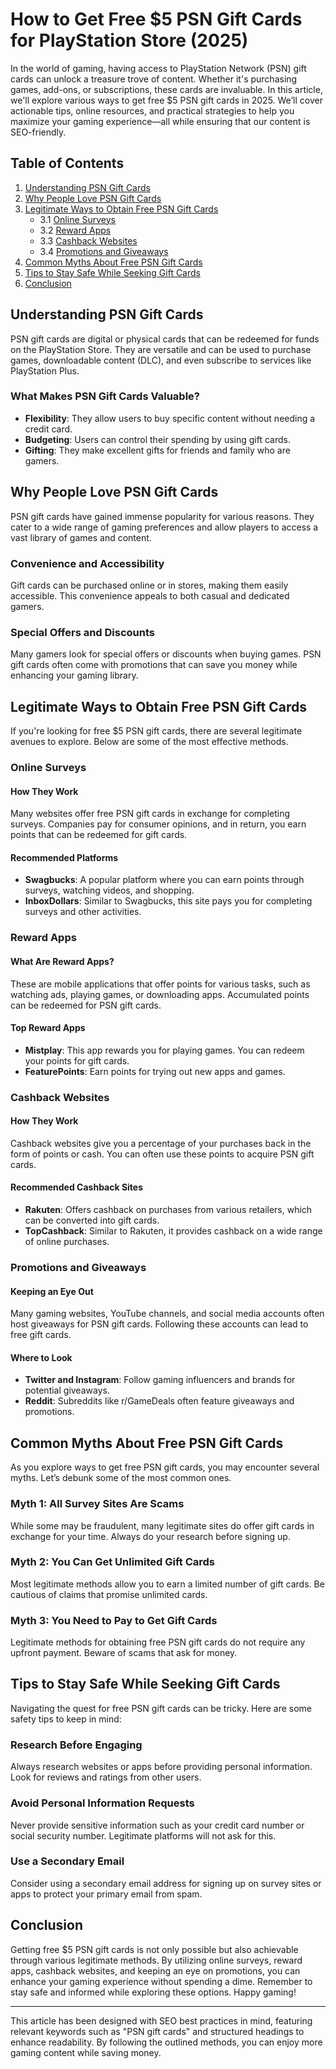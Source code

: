 # How to Get Free $5 PSN Gift Cards for PlayStation Store (2025)

In the world of gaming, having access to PlayStation Network (PSN) gift cards can unlock a treasure trove of content. Whether it's purchasing games, add-ons, or subscriptions, these cards are invaluable. In this article, we'll explore various ways to get free $5 PSN gift cards in 2025. We’ll cover actionable tips, online resources, and practical strategies to help you maximize your gaming experience—all while ensuring that our content is SEO-friendly. 

## Table of Contents

1. [Understanding PSN Gift Cards](#understanding-psn-gift-cards)
2. [Why People Love PSN Gift Cards](#why-people-love-psn-gift-cards)
3. [Legitimate Ways to Obtain Free PSN Gift Cards](#legitimate-ways-to-obtain-free-psn-gift-cards)
   - 3.1 [Online Surveys](#online-surveys)
   - 3.2 [Reward Apps](#reward-apps)
   - 3.3 [Cashback Websites](#cashback-websites)
   - 3.4 [Promotions and Giveaways](#promotions-and-giveaways)
4. [Common Myths About Free PSN Gift Cards](#common-myths-about-free-psn-gift-cards)
5. [Tips to Stay Safe While Seeking Gift Cards](#tips-to-stay-safe-while-seeking-gift-cards)
6. [Conclusion](#conclusion)

## Understanding PSN Gift Cards

PSN gift cards are digital or physical cards that can be redeemed for funds on the PlayStation Store. They are versatile and can be used to purchase games, downloadable content (DLC), and even subscribe to services like PlayStation Plus. 

### What Makes PSN Gift Cards Valuable?

- **Flexibility**: They allow users to buy specific content without needing a credit card.
- **Budgeting**: Users can control their spending by using gift cards.
- **Gifting**: They make excellent gifts for friends and family who are gamers.

## Why People Love PSN Gift Cards

PSN gift cards have gained immense popularity for various reasons. They cater to a wide range of gaming preferences and allow players to access a vast library of games and content. 

### Convenience and Accessibility

Gift cards can be purchased online or in stores, making them easily accessible. This convenience appeals to both casual and dedicated gamers.

### Special Offers and Discounts

Many gamers look for special offers or discounts when buying games. PSN gift cards often come with promotions that can save you money while enhancing your gaming library.

## Legitimate Ways to Obtain Free PSN Gift Cards

If you're looking for free $5 PSN gift cards, there are several legitimate avenues to explore. Below are some of the most effective methods.

### Online Surveys

#### How They Work

Many websites offer free PSN gift cards in exchange for completing surveys. Companies pay for consumer opinions, and in return, you earn points that can be redeemed for gift cards.

#### Recommended Platforms

- **Swagbucks**: A popular platform where you can earn points through surveys, watching videos, and shopping.
- **InboxDollars**: Similar to Swagbucks, this site pays you for completing surveys and other activities.

### Reward Apps

#### What Are Reward Apps?

These are mobile applications that offer points for various tasks, such as watching ads, playing games, or downloading apps. Accumulated points can be redeemed for PSN gift cards.

#### Top Reward Apps

- **Mistplay**: This app rewards you for playing games. You can redeem your points for gift cards.
- **FeaturePoints**: Earn points for trying out new apps and games.

### Cashback Websites

#### How They Work

Cashback websites give you a percentage of your purchases back in the form of points or cash. You can often use these points to acquire PSN gift cards.

#### Recommended Cashback Sites

- **Rakuten**: Offers cashback on purchases from various retailers, which can be converted into gift cards.
- **TopCashback**: Similar to Rakuten, it provides cashback on a wide range of online purchases.

### Promotions and Giveaways

#### Keeping an Eye Out

Many gaming websites, YouTube channels, and social media accounts often host giveaways for PSN gift cards. Following these accounts can lead to free gift cards.

#### Where to Look

- **Twitter and Instagram**: Follow gaming influencers and brands for potential giveaways.
- **Reddit**: Subreddits like r/GameDeals often feature giveaways and promotions.

## Common Myths About Free PSN Gift Cards

As you explore ways to get free PSN gift cards, you may encounter several myths. Let’s debunk some of the most common ones.

### Myth 1: All Survey Sites Are Scams

While some may be fraudulent, many legitimate sites do offer gift cards in exchange for your time. Always do your research before signing up.

### Myth 2: You Can Get Unlimited Gift Cards

Most legitimate methods allow you to earn a limited number of gift cards. Be cautious of claims that promise unlimited cards.

### Myth 3: You Need to Pay to Get Gift Cards

Legitimate methods for obtaining free PSN gift cards do not require any upfront payment. Beware of scams that ask for money.

## Tips to Stay Safe While Seeking Gift Cards

Navigating the quest for free PSN gift cards can be tricky. Here are some safety tips to keep in mind:

### Research Before Engaging

Always research websites or apps before providing personal information. Look for reviews and ratings from other users.

### Avoid Personal Information Requests

Never provide sensitive information such as your credit card number or social security number. Legitimate platforms will not ask for this.

### Use a Secondary Email

Consider using a secondary email address for signing up on survey sites or apps to protect your primary email from spam.

## Conclusion

Getting free $5 PSN gift cards is not only possible but also achievable through various legitimate methods. By utilizing online surveys, reward apps, cashback websites, and keeping an eye on promotions, you can enhance your gaming experience without spending a dime. Remember to stay safe and informed while exploring these options. Happy gaming!

---

This article has been designed with SEO best practices in mind, featuring relevant keywords such as "PSN gift cards" and structured headings to enhance readability. By following the outlined methods, you can enjoy more gaming content while saving money.
